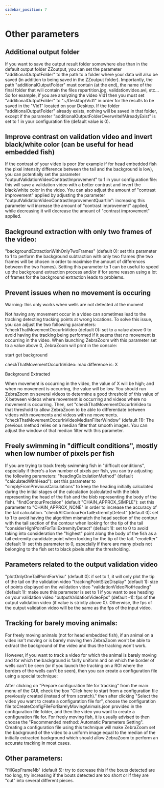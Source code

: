 ```yaml
---
sidebar_position: 7
---
```


# Other parameters

## Additional output folder

If you want to save the output result folder somewhere else than in the default output folder ZZoutput, you can set the parameter "additionalOutputFolder" to the path to a folder where your data will also be saved (in addition to being saved in the ZZoutput folder). Importantly, the path "additionalOutputFolder" must contain (at the end), the name of the final folder that will contain the files repartition.jpg, validationvideo.avi, etc... So for example, if you are analyzing the video Vid1 then you must set "additionalOutputFolder" to "~/Desktop/Vid1" in order for the results to be saved in the "Vid1" located on your Desktop.
If the folder "additionalOutputFolder" already exists, nothing will be saved in that folder, except if the parameter "additionalOutputFolderOverwriteIfAlreadyExist" is set to 1 in your configuration file (default value is 0).

## Improve contrast on validation video and invert black/white color (can be useful for head embedded fish)

If the contrast of your video is poor (for example if for head embedded fish the pixel intensity difference between the tail and the background is low), you can potentially set the parameter "outputValidationVideoContrastImprovement" to 1 in your configuration file: this will save a validation video with a better contrast and invert the black/white color in the video.
You can also adjust the amount of "contrast improvement" applied by adjusting the parameter "outputValidationVideoContrastImprovementQuartile": increasing this parameter will increase the amount of "contrast improvement" applied, while decreasing it will decrease the amount of "contrast improvement" applied.

## Background extraction with only two frames of the video:

"backgroundExtractionWithOnlyTwoFrames" (default 0): set this parameter to 1 to perform the background subtraction with only two frames (the two frames will be chosen in order to maximise the amount of differences between the two frames). Setting this parameter to 1 can be useful to speed up the background extraction process and/or if for some reason using a lot of frames for the background extraction leads to problems.

## Prevent issues when no movement is occuring

Warning: this only works when wells are not detected at the moment

Not having any movement occur in a video can sometimes lead to the tracking detecting tracking points at wrong locations. To solve this issue, you can adjust the two following parameters:
"checkThatMovementOccurInVideo (default 0): set to a value above 0 to avoid having the tracking being performed if it seems that no movement is occurring in the video. When launching ZebraZoom with this parameter set to a value above 0, ZebraZoom will print in the console:

start get background

checkThatMovementOccurInVideo: max difference is: X

Background Extracted

When movement is occurring in the video, the value of X will be high; and when no movement is occurring, the value will be low. You should run ZebraZoom on several videos to determine a good threshold of this value of X between videos where movement is occurring and videos where no movement is occurring. Then, set "checkThatMovementOccurInVideo to that threshold to allow ZebraZoom to be able to differentiate between videos with movements and videos with no movements.
"checkThatMovementOccurInVideoMedianFilterWindow" (default 11): The previous method relies on a median filter that smooth images. You can adjust the window of that median filter with this parameter.

## Freely swimming in "difficult conditions", mostly when low number of pixels per fish

If you are trying to track freely swimming fish in "difficult conditions", especially if there's a low number of pixels per fish, you can try adjusting the following parameters:
"headingCalculationMethod" (default "calculatedWithHead"): set this parameter to "simplyFromPreviousCalculations" to keep the heading initially calculated during the initial stages of the calculation (calculated with the blob representing the head of the fish and the blob representing the body of the fish).
"findContourPrecision" (default "CHAIN_APPROX_SIMPLE"): set this parameter to "CHAIN_APPROX_NONE" in order to increase the accuracy of the tail calculation.
"checkAllContourForTailExtremityDetect" (default 0): set to 1 to avoid having the algorithm mismatch the head section of the contour with the tail section of the contour when looking for the tip of the tail
"considerHighPointForTailExtremityDetect" (default 1): set to 0 to avoid taking into consideration the "highest" point along the body of the fish as a tail extremity candidate point when looking for the tip of the tail.
"erodeIter" (default 1): set this parameter to 0, especially if there are many pixels not belonging to the fish set to black pixels after the thresholding.

## Parameters related to the output validation video

"plotOnlyOneTailPointForVisu" (default 0): if set to 1, it will only plot the tip of the tail on the validation video
"trackingPointSizeDisplay" (default 1): size of points displayed on the validation video
"validationVideoPlotHeading" (default 1): make sure this parameter is set to 1 if you want to see heading on your validation video
"outputValidationVideoFps" (default -1): fps of the output validation video (if value is strictly above 0). Otherwise, the fps of the output validation video will be the same as the fps of the input video.

## Tracking for barely moving animals:

For freely moving animals (not for head embedded fish), if an animal on a video isn't moving or is barely moving then ZebraZoom won't be able to extract the background of the video and thus the tracking won't work.

However, if you want to track a video for which the animal is barely moving and for which the background is fairly uniform and on which the border of wells can't be seen (or if you launch the tracking on a ROI where the borders of the wells can't be seen), then you can create a configuration file using a special technique:

After clicking on "Prepare configuration file for tracking" from the main menu of the GUI, check the box "Click here to start from a configuration file previously created (instead of from scratch)." then after clicking "Select the video you want to create a configuration file for", choose the configuration file toCreateConfigFileForBarelyMovingAnimals.json provided in the configuration file folder, and then the video you want to create a configuration file for. For freely moving fish, it is usually advised to then choose the "Recommended method: Automatic Parameters Setting". Creating a configuration file using this technique will make ZebraZoom set the background of the video to a uniform image equal to the median of the initially extracted background which should allow ZebraZoom to perform an accurate tracking in most cases.

## Other parameters:

"fillGapFrameNb" (default 5): try to decrease this if the bouts detected are too long, try increasing if the bouts detected are too short or if they are "cut" into several different pieces.